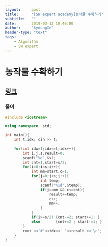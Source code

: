 ```yaml
---
layout:     post
title:      "[SW expert academy]농작물 수확하기"
subtitle:   ""
date:       2019-03-12 10:40:00
author:     "kyoungIn"
header-type: "text"
tags:
    - Algorithm
    - SW expert
---
```

# 농작물 수확하기

## [링크](https://www.swexpertacademy.com/main/talk/solvingClub/problemView.do?contestProbId=AV7GLXqKAWYDFAXB&solveclubId=AV6kld8aisgDFASb&problemBoxTitle=%EC%82%BC%EC%84%B1%EC%8B%9C%ED%97%98%EB%8C%80%EB%B9%84+%EA%B8%B0%EB%B3%B8%EB%AC%B8%EC%A0%9C%EB%AA%A8%EC%9D%8C%28%EB%82%9C%EC%9D%B4%EB%8F%84+1~3%29&problemBoxCnt=15&probBoxId=AV6kld8aiskDFASb)

### 풀이 

```cpp
#include <iostream>

using namespace  std;

int main(){
    int t,idx; cin >> t;
    
    for(int idx=1;idx<=t;idx++){
        int i,j,s,result=0;
        scanf("%d",&s);
        int cnt=1,start=s/2;
        for(i=0;i<s;i++){
            int mm=start,c=1;
            for(j=0;j<s;j++){
                int temp;
                scanf("%1d",&temp);
                if(j==mm && c<=cnt){
                    result+=temp;
                    c++;
                    mm++;
                }
            }
            if(i>=s/2) {cnt-=2; start+=1; }
            else       {cnt+=2 ; start-=1; }
        }
        cout <<'#'<<idx<<' '<<result <<'\n';
    }
}

```


